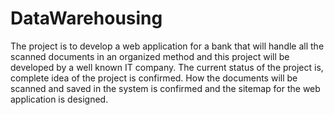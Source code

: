 # DataWarehousing

The project is to develop a web application for a bank that will handle all the scanned documents in an organized method and this project will be developed by a well known IT company. The current status of the project is, complete idea of the project is confirmed. How the documents will be scanned and saved in the system is confirmed and the sitemap for the web application is designed.
